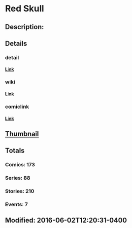 # Red Skull
## Description: 
## Details
### detail
#### [Link](http://marvel.com/comics/characters/1009535/red_skull?utm_campaign=apiRef&utm_source=225578a89fc76f3d20fbffda5d17a88d)
### wiki
#### [Link](http://marvel.com/universe/Red_Skull_%28Johann_Shmidt%29?utm_campaign=apiRef&utm_source=225578a89fc76f3d20fbffda5d17a88d)
### comiclink
#### [Link](http://marvel.com/comics/characters/1009535/red_skull?utm_campaign=apiRef&utm_source=225578a89fc76f3d20fbffda5d17a88d)
## [Thumbnail](http://i.annihil.us/u/prod/marvel/i/mg/2/03/526036550cd37.jpg)
## Totals
### Comics: 173
### Series: 88
### Stories: 210
### Events: 7
## Modified: 2016-06-02T12:20:31-0400